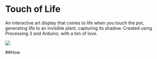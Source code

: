 # Touch of Life
An interactive art display that comes to life when you touch the pot, generating life to an invisible plant, capturing its shadow. Created using Processing 3 and Arduino, with a ton of love.

![](https://media.giphy.com/media/obSJS2VNskmoQhtlFU/giphy.gif)

##How
